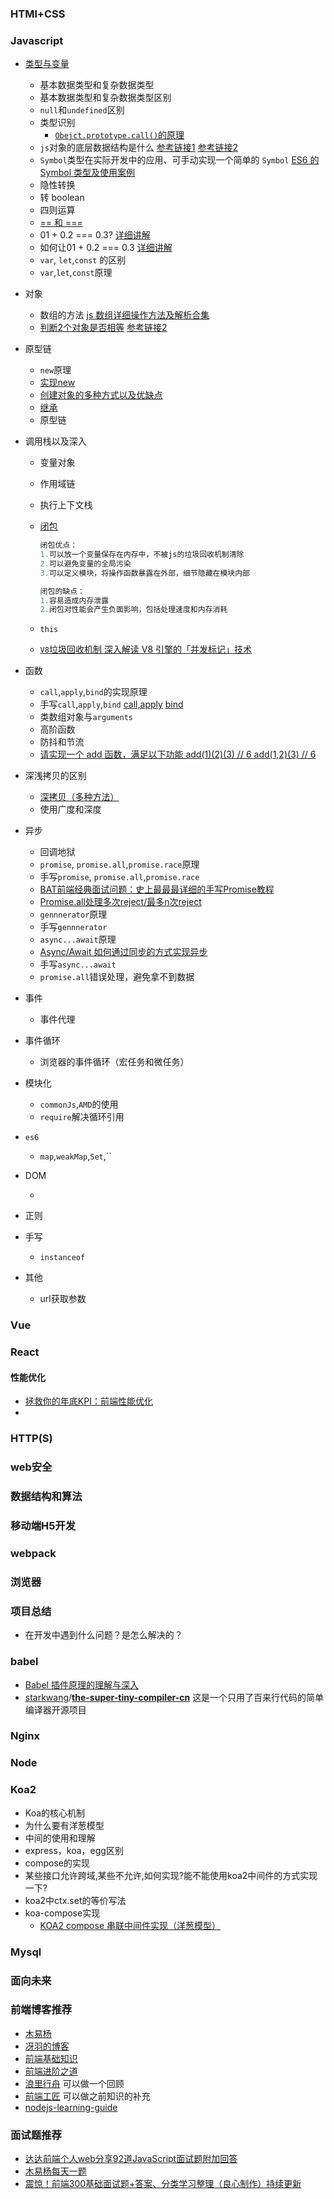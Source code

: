 ### HTMl+CSS

### Javascript

- [类型与变量](https://github.com/charmJiang/front-end-knowledge-systems/blob/main/javascript/1.%E6%95%B0%E6%8D%AE%E7%B1%BB%E5%9E%8B.md)
  - 基本数据类型和复杂数据类型
  - 基本数据类型和复杂数据类型区别
  - `null`和`undefined`区别
  - 类型识别
    - [`Obejct.prototype.call()`的原理](https://zhuanlan.zhihu.com/p/118793721)
  - `js`对象的底层数据结构是什么 [参考链接1](https://www.mdeditor.tw/jump/aHR0cHM6Ly93d3cuamlhbnNodS5jb20vcC83ZDNhYjlhMjJiMTE=) [参考链接2](https://www.mdeditor.tw/jump/aHR0cHM6Ly93d3cuY25ibG9ncy5jb20vemhvdWx1anVuL3AvMTA4ODE2MzkuaHRtbA==)
  - `Symbol`类型在实际开发中的应用、可手动实现一个简单的 `Symbol` [ES6 的 Symbol 类型及使用案例](https://my.oschina.net/u/2903254/blog/818796)
  - 隐性转换
  - 转 boolean
  - 四则运算
  - [== 和 ===](https://github.com/charmJiang/front-end-knowledge-systems/blob/main/javascript/1.%E6%95%B0%E6%8D%AE%E7%B1%BB%E5%9E%8B.md#7-%E5%92%8C)
  - 01 + 0.2 === 0.3? [详细讲解](https://juejin.im/post/5b90e00e6fb9a05cf9080dff)
  - 如何让01 + 0.2 === 0.3 [详细讲解](https://juejin.im/post/5b90e00e6fb9a05cf9080dff)
  - `var`, `let`,`const` 的区别
  - `var`,`let`,`const`原理
- 对象
  - 数组的方法 [js 数组详细操作方法及解析合集](https://juejin.cn/post/6844903614918459406)
  - [判断2个对象是否相等](https://github.com/mqyqingfeng/Blog/issues/41)  [参考链接2](https://juejin.cn/post/6844903802298974221)
- 原型链
  - `new`原理
  - [实现new](https://github.com/mqyqingfeng/Blog/issues/13)
  - [创建对象的多种方式以及优缺点](https://github.com/mqyqingfeng/Blog/issues/15)
  - [继承](https://github.com/yygmind/blog/issues/7)
  - 原型链
- 调用栈以及深入
  - 变量对象

  - 作用域链

  - 执行上下文栈

  - [闭包](https://www.mdeditor.tw/pl/pjQR)

    ```javascript
    闭包优点：
    1.可以放一个变量保存在内存中，不被js的垃圾回收机制清除
    2.可以避免变量的全局污染
    3.可以定义模块，将操作函数暴露在外部，细节隐藏在模块内部
    
    闭包的缺点：
    1.容易造成内存泄露
    2.闭包对性能会产生负面影响，包括处理速度和内存消耗
    
    ```

    

  - `this`

  - [`V8`垃圾回收机制 ](https://my.oschina.net/LuckyWinty/blog/4662910)     [深入解读 V8 引擎的「并发标记」技术](https://www.oschina.net/translate/v8-javascript-engine)
- 函数
  - `call`,`apply`,`bind`的实现原理
  - 手写`call`,`apply`,`bind`  [call,apply](https://muyiy.cn/blog/3/3.3.html#call-%E5%92%8C-apply)  [bind](https://github.com/mqyqingfeng/Blog/issues/12)
  - 类数组对象与`arguments`
  - 高阶函数
  - 防抖和节流
  - [请实现一个 add 函数，满足以下功能 add(1)(2)(3) // 6 add(1,2)(3) // 6](https://github.com/Advanced-Frontend/Daily-Interview-Question/issues/134)
- 深浅拷贝的区别
  - [深拷贝（多种方法）](https://muyiy.cn/blog/4/4.3.html#%E5%BC%95%E8%A8%80)
  - 使用广度和深度
- 异步
  - 回调地狱
  - `promise`, `promise.all`,`promise.race`原理
  - 手写`promise`, `promise.all`,`promise.race`
  - [BAT前端经典面试问题：史上最最最详细的手写Promise教程](https://juejin.cn/post/6844903625769091079)
  - [Promise.all处理多次reject/最多n次reject](https://juejin.cn/post/6844903617246265357)
  - `gennnerator`原理
  - 手写`gennnerator`
  - `async...await`原理
  - [Async/Await 如何通过同步的方式实现异步](https://juejin.cn/post/6844903891021086734)
  - 手写`async...await`
  - `promise.all`错误处理，避免拿不到数据
- 事件
  
  - 事件代理
- 事件循环
  
  - 浏览器的事件循环（宏任务和微任务）
- 模块化
  - `commonJs`,`AMD`的使用
  - `require`解决循环引用
- `es6`
  
  - `map`,`weakMap`,`Set`,``
- DOM
  
  - 
- 正则
- 手写
  
  - `instanceof`
- 其他
  
  - url获取参数

### Vue

### React

#### 性能优化

- [拯救你的年底KPI：前端性能优化](https://juejin.cn/post/6911472693405548557?utm_source=gold_browser_extension#heading-23)
- 

### HTTP(S)

### web安全

### 数据结构和算法

### 移动端H5开发

### webpack

### 浏览器

### 项目总结

- 在开发中遇到什么问题？是怎么解决的？

### babel

- [Babel 插件原理的理解与深入](https://github.com/frontend9/fe9-library/issues/154)
- [starkwang](https://github.com/starkwang)/**[the-super-tiny-compiler-cn](https://github.com/starkwang/the-super-tiny-compiler-cn)** 这是一个只用了百来行代码的简单编译器开源项目

### Nginx

### Node

### Koa2

- Koa的核心机制
- 为什么要有洋葱模型
- 中间的使用和理解
- express，koa，egg区别
- compose的实现
- 某些接口允许跨域,某些不允许,如何实现?能不能使用koa2中间件的方式实现一下?
- koa2中ctx.set的等价写法
- koa-compose实现
  - [KOA2 compose 串联中间件实现（洋葱模型）](https://juejin.cn/post/6844903688985657357)

### Mysql

### 面向未来



### 前端博客推荐

- [木易杨](https://muyiy.cn/)
- [冴羽的博客](https://github.com/mqyqingfeng/Blog)
- [前端基础知识](https://juejin.cn/post/6844903891021086734)
- [前端进阶之道](https://yuchengkai.cn/)
- [浪里行舟](https://juejin.cn/user/4283353031252967/posts) 可以做一个回顾
- [前端工匠](https://github.com/ljianshu/Blog) 可以做之前知识的补充
- [nodejs-learning-guide](https://github.com/chyingp/nodejs-learning-guide)

### 面试题推荐

- [达达前端个人web分享92道JavaScript面试题附加回答](https://juejin.cn/post/6913480482638266382?utm_source=gold_browser_extension)
- [木易杨每天一题](https://github.com/Advanced-Frontend/Daily-Interview-Question)
- [震惊！前端300基础面试题+答案、分类学习整理（良心制作）持续更新](https://juejin.cn/post/6914831351271292936)


